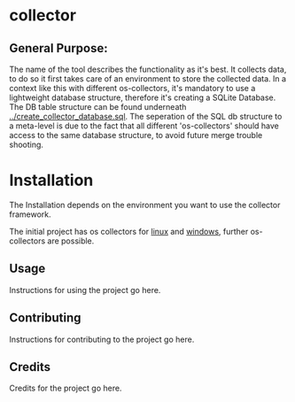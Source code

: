 <!DOCTYPE html>
<html>
<head>
</head>
<body>

# collector

## General Purpose:

The name of the tool describes the functionality as it's best. 
It collects data, to do so it first takes care of an environment to store the collected data. 
In a context like this with different os-collectors, it's mandatory to use a lightweight database structure, therefore it's creating a SQLite Database. The DB table structure can be found underneath
<a href="https://github.com/binbash23/netracker/blob/master/collector/create_collector_database.sql" title="../create_collector_database.sql">../create_collector_database.sql</a>. The seperation of the SQL db structure to a meta-level is due to the fact that all different 'os-collectors' should have access to the same database structure, to avoid future merge trouble shooting. 


# Installation

The Installation depends on the environment you want to use the collector framework. 

The initial project has os collectors for <a href="https://github.com/binbash23/netracker/tree/master/collector/linux" title="linux">linux</a> and <a href="https://github.com/binbash23/netracker/tree/master/collector/windows" title="windows">windows</a>, further os-collectors are possible. 


## Usage

Instructions for using the project go here.

## Contributing

Instructions for contributing to the project go here.

## Credits

Credits for the project go here.

</body>
</html>

